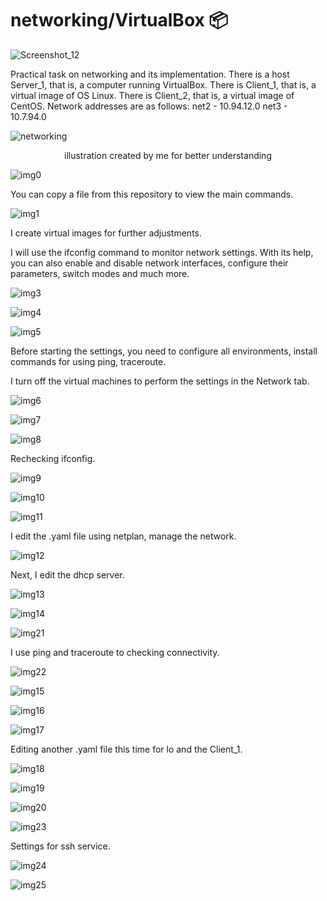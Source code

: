 # networking/VirtualBox 📦

![Screenshot_12](https://user-images.githubusercontent.com/48568917/215354802-43d6be53-4b87-4281-bdc2-bf6bd32218bc.jpg)


Practical task on networking and its implementation.
There is a host Server_1, that is, a computer running VirtualBox.
There is Client_1, that is, a virtual image of OS Linux.
There is Client_2, that is, a virtual image of CentOS.
Network addresses are as follows:
net2 - 10.94.12.0
net3 - 10.7.94.0

![networking](https://user-images.githubusercontent.com/48568917/215354842-32aa287c-3961-4f84-8a55-ba46359ca020.jpg)

<p align="center">illustration created by me for better understanding</p>

![img0](https://user-images.githubusercontent.com/48568917/215356175-6bb00d16-592d-4eb3-9aac-f294e274ae2f.JPG)

You can copy a file from this repository to view the main commands.

![img1](https://user-images.githubusercontent.com/48568917/215356283-ef4a8d3c-b683-4308-aa9d-0a1ae178e799.JPG)

I create virtual images for further adjustments.

I will use the ifconfig command to monitor network settings. 
With its help, you can also enable and disable network interfaces, configure their parameters, switch modes and much more.

![img3](https://user-images.githubusercontent.com/48568917/215356439-6ff30fa5-600f-473f-9982-287a7d87124e.JPG)

![img4](https://user-images.githubusercontent.com/48568917/215356446-b8793430-c909-4ad6-b2f4-12c0f03772b6.JPG)

![img5](https://user-images.githubusercontent.com/48568917/215356455-304d7449-3cc4-4f57-96da-4055aa6d6124.JPG)

Before starting the settings, you need to configure all environments, install commands for using ping, traceroute.

I turn off the virtual machines to perform the settings in the Network tab.

![img6](https://user-images.githubusercontent.com/48568917/215356837-f32a3e10-06b3-446f-bd35-214038e54907.JPG)

![img7](https://user-images.githubusercontent.com/48568917/215356839-e358f290-0e18-48cc-8f4e-57be5bb2fefc.JPG)

![img8](https://user-images.githubusercontent.com/48568917/215356845-67e38455-30f8-47ef-9d4a-d6fbc03517be.JPG)

Rechecking ifconfig.

![img9](https://user-images.githubusercontent.com/48568917/215356887-231963c9-595c-43a7-b554-f180e774fc61.JPG)

![img10](https://user-images.githubusercontent.com/48568917/215356898-d027cea4-315b-453f-bfba-e2bf8e4d1de7.JPG)

![img11](https://user-images.githubusercontent.com/48568917/215356907-9eb94d97-e329-4543-8feb-1585b73a03d8.JPG)

I edit the .yaml file using netplan, manage the network.

![img12](https://user-images.githubusercontent.com/48568917/215357122-a0142b65-4e02-40dd-a0e0-10f62b6d77a7.JPG)

Next, I edit the dhcp server.

![img13](https://user-images.githubusercontent.com/48568917/215357239-a663604f-6e42-45f6-ba7d-22b4b819b693.JPG)

![img14](https://user-images.githubusercontent.com/48568917/215357279-a086460c-09ec-43de-a67f-da6c4e7af2f1.JPG)

![img21](https://user-images.githubusercontent.com/48568917/215357762-a591eaa1-e61b-4169-b4f7-86b1ecb7d1eb.JPG)

I use ping and traceroute to checking connectivity.

![img22](https://user-images.githubusercontent.com/48568917/215357818-d24e8b8f-7686-4e84-a1f4-4e1a2276d8bf.JPG)

![img15](https://user-images.githubusercontent.com/48568917/215357578-512dad81-e673-4385-83f7-6abc5d415577.JPG)

![img16](https://user-images.githubusercontent.com/48568917/215357587-fc160a02-3f39-49d8-8297-896404b8819a.JPG)

![img17](https://user-images.githubusercontent.com/48568917/215357594-d4d17e0d-bc97-494b-99f8-b9c10655de7d.JPG)

Editing another .yaml file this time for lo and the Client_1.

![img18](https://user-images.githubusercontent.com/48568917/215357649-7e6469ce-729a-4298-9f74-22fdb69de625.JPG)

![img19](https://user-images.githubusercontent.com/48568917/215357706-2c0de09a-a1b1-4393-aa21-27e52d158100.JPG)

![img20](https://user-images.githubusercontent.com/48568917/215357727-dd970ef9-a5d0-4ba8-99d4-a6faf7c70c48.JPG)

![img23](https://user-images.githubusercontent.com/48568917/215357847-7ded6e34-97f8-4518-891d-010f33085d41.JPG)

Settings for ssh service.

![img24](https://user-images.githubusercontent.com/48568917/215357864-3aed0779-92cd-4dda-9747-3c0a9d80f187.JPG)

![img25](https://user-images.githubusercontent.com/48568917/215357871-41207fa8-1f36-43e1-97a6-6862cd3d668e.JPG)

